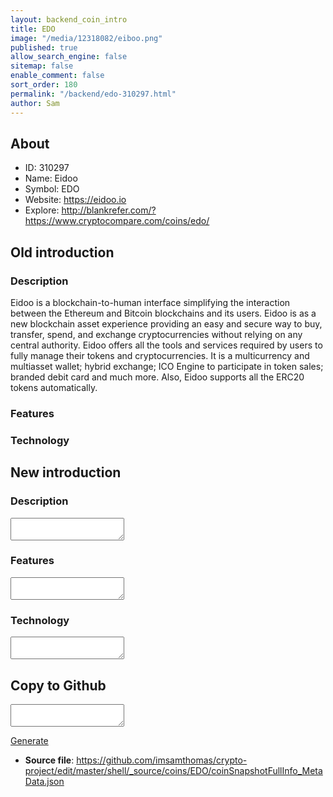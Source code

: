 ```yaml
---
layout: backend_coin_intro
title: EDO
image: "/media/12318082/eiboo.png"
published: true
allow_search_engine: false
sitemap: false
enable_comment: false
sort_order: 180
permalink: "/backend/edo-310297.html"
author: Sam
---
```


## About

- ID: 310297
- Name: Eidoo
- Symbol: EDO
- Website: https://eidoo.io
- Explore: http://blankrefer.com/?https://www.cryptocompare.com/coins/edo/


## Old introduction

### Description

<p><span>Eidoo is a blockchain-to-human interface simplifying the interaction between the Ethereum and Bitcoin blockchains and its users. Eidoo is as a new blockchain asset experience providing an easy and secure way to buy, transfer, spend, and exchange cryptocurrencies without relying on any central authority. Eidoo offers all the tools and services required by users to fully manage their tokens and cryptocurrencies. It is a multicurrency and multiasset wallet; hybrid exchange; ICO Engine to participate in token sales; branded debit card and much more. Also, Eidoo supports all the ERC20 tokens automatically.</span></p>

### Features


### Technology




## New introduction


### Description
<textarea id="meta_description" name="description"></textarea>

### Features
<textarea id="meta_features" name="features"></textarea>

### Technology
<textarea id="meta_technology" name="technology"></textarea>


## Copy to Github

<textarea id="coinsnapshotfullinfo_metadata"></textarea>

<a href="#gen" onclick="generateMetaDatJson()">Generate</a>

- **Source file**: <a href="https://github.com/imsamthomas/crypto-project/edit/master/shell/_source/coins/EDO/coinSnapshotFullInfo_MetaData.json">https://github.com/imsamthomas/crypto-project/edit/master/shell/_source/coins/EDO/coinSnapshotFullInfo_MetaData.json</a>


